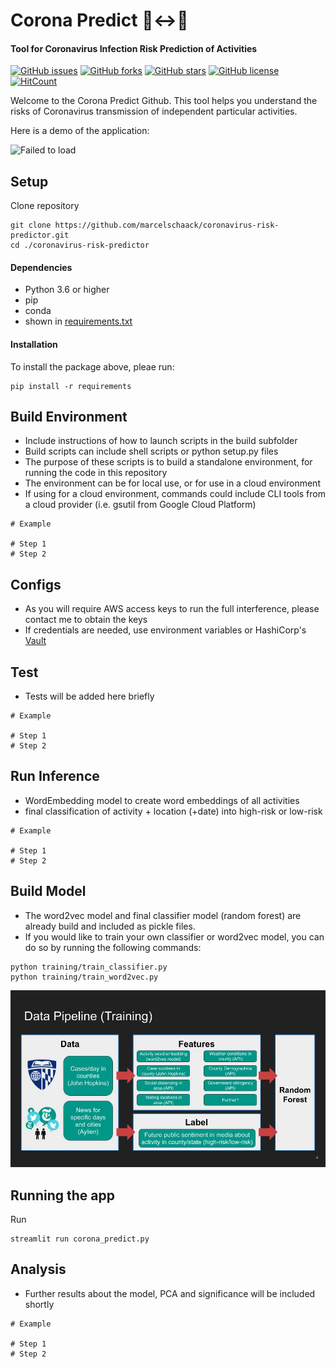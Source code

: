 # Corona Predict 🧍↔️🧍
#### Tool for Coronavirus Infection Risk Prediction of Activities

[![GitHub issues](https://img.shields.io/github/issues/devanshkv/insight_docclean?style=flat-square)](https://github.com/marcelschaack/coronavirus-predictor/issues)
[![GitHub forks](https://img.shields.io/github/forks/devanshkv/insight_docclean?style=flat-square)](https://github.com/marcelschaack/coronavirus-predictor/members)
[![GitHub stars](https://img.shields.io/github/stars/devanshkv/insight_docclean?style=flat-square)](https://github.com/marcelschaack/coronavirus-predictor/stargazers)
[![GitHub license](https://img.shields.io/github/license/devanshkv/insight_docclean?style=flat-square)](https://github.com/marcelschaack/coronavirus-predictor/blob/master/LICENSE)
[![HitCount](http://hits.dwyl.com/marcelschaack/coronavirus-predictor.svg)](http://hits.dwyl.com/marcelschaack/coronavirus-predictor)

Welcome to the Corona Predict Github.
This tool helps you understand the risks of Coronavirus transmission of independent particular activities.

Here is a demo of the application:

![Failed to load](/static/application_demo.gif?raw=true "Demo")


## Setup
Clone repository
```
git clone https://github.com/marcelschaack/coronavirus-risk-predictor.git
cd ./coronavirus-risk-predictor
```


#### Dependencies

- Python 3.6 or higher
- pip
- conda
- shown in [requirements.txt](https://github.com/marcelschaack/coronavirus-risk-predictor/blob/master/requirements.txt)


#### Installation
To install the package above, pleae run:
```shell
pip install -r requirements
```

## Build Environment
- Include instructions of how to launch scripts in the build subfolder
- Build scripts can include shell scripts or python setup.py files
- The purpose of these scripts is to build a standalone environment, for running the code in this repository
- The environment can be for local use, or for use in a cloud environment
- If using for a cloud environment, commands could include CLI tools from a cloud provider (i.e. gsutil from Google Cloud Platform)
```
# Example

# Step 1
# Step 2
```

## Configs
- As you will require AWS access keys to run the full interference, please contact me to obtain the keys
- If credentials are needed, use environment variables or HashiCorp's [Vault](https://www.vaultproject.io/)


## Test
- Tests will be added here briefly
```
# Example

# Step 1
# Step 2
```

## Run Inference
- WordEmbedding model to create word embeddings of all activities
- final classification of activity + location (+date) into high-risk or low-risk
```
# Example

# Step 1
# Step 2
```

## Build Model
- The word2vec model and final classifier model (random forest) are already build and included as pickle files.
- If you would like to train your own classifier or word2vec model, you can do so by running the following commands:

```
python training/train_classifier.py
python training/train_word2vec.py
```

![Failed to load](/static/data_training_pipeline.jpg?raw=true "Data Training Pipeline")

## Running the app
Run
```
streamlit run corona_predict.py
```

## Analysis
- Further results about the model, PCA and significance will be included shortly
```
# Example

# Step 1
# Step 2
```
